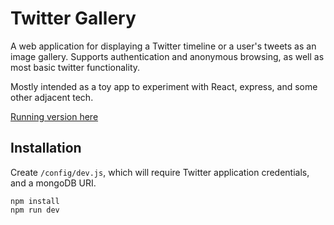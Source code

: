 # Twitter Gallery

A web application for displaying a Twitter timeline or a user's tweets as an image gallery. Supports authentication and anonymous browsing, as well as most basic twitter functionality.

Mostly intended as a toy app to experiment with React, express, and some other adjacent tech.

[Running version here](https://guarded-forest-33968.herokuapp.com/)

## Installation

Create `/config/dev.js`, which will require Twitter application credentials, and a mongoDB URI.

```
npm install
npm run dev
```
